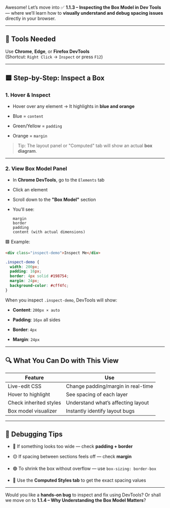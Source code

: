 Awesome! Let’s move into ✅ **1.1.3 – Inspecting the Box Model in Dev Tools** — where we’ll learn how to **visually understand and debug spacing issues** directly in your browser.

---

## 🧰 Tools Needed

Use **Chrome**, **Edge**, or **Firefox DevTools**  
(Shortcut: `Right Click` → `Inspect` or press `F12`)

---

## 🟦 Step-by-Step: Inspect a Box

### 1. Hover & Inspect

- Hover over any element → It highlights in **blue and orange**
    
- Blue = `content`
    
- Green/Yellow = `padding`
    
- Orange = `margin`
    

> Tip: The layout panel or "Computed" tab will show an actual **box diagram**.

---

### 2. View Box Model Panel

- In **Chrome DevTools**, go to the `Elements` tab
    
- Click an element
    
- Scroll down to the **"Box Model"** section
    
- You'll see:
    
    ```
    margin
    border
    padding
    content (with actual dimensions)
    ```
    

🟩 Example:

```html
<div class="inspect-demo">Inspect Me</div>
```

```css
.inspect-demo {
  width: 200px;
  padding: 16px;
  border: 4px solid #198754;
  margin: 24px;
  background-color: #cff4fc;
}
```

When you inspect `.inspect-demo`, DevTools will show:

- **Content**: `200px × auto`
    
- **Padding**: `16px` all sides
    
- **Border**: `4px`
    
- **Margin**: `24px`
    

---

## 🔍 What You Can Do with This View

|Feature|Use|
|---|---|
|Live-edit CSS|Change padding/margin in real-time|
|Hover to highlight|See spacing of each layer|
|Check inherited styles|Understand what’s affecting layout|
|Box model visualizer|Instantly identify layout bugs|

---

## 🧠 Debugging Tips

- 🔸 If something looks too wide — check **padding + border**
    
- 🟡 If spacing between sections feels off — check **margin**
    
- 🟢 To shrink the box without overflow — use `box-sizing: border-box`
    
- 🔧 Use the **Computed Styles tab** to get the exact spacing values
    

---

Would you like a **hands-on bug** to inspect and fix using DevTools? Or shall we move on to **1.1.4 – Why Understanding the Box Model Matters**?